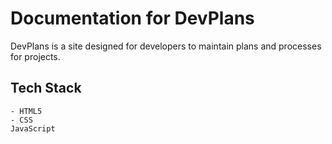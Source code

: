 # Documentation for DevPlans

DevPlans is a site designed for developers to maintain plans and processes for projects.

## Tech Stack
    - HTML5
    - CSS
    JavaScript

